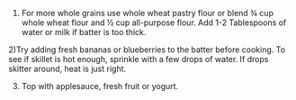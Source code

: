 1) For more whole grains use whole wheat pastry flour or blend ¾ cup whole wheat flour and ½ cup all-purpose flour. Add 1-2 Tablespoons of water or milk if batter is too thick. 

2)Try adding fresh bananas or blueberries to the batter before cooking.
To see if skillet is hot enough, sprinkle with a few drops of water. If drops skitter around, heat is just right.

3) Top with applesauce, fresh fruit or yogurt.

